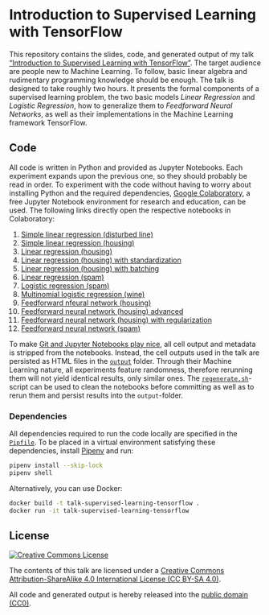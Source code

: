 # Introduction to Supervised Learning with TensorFlow

This repository contains the slides, code, and generated output of my talk [“Introduction to Supervised Learning with TensorFlow”](presentation.pdf).
The target audience are people new to Machine Learning.
To follow, basic linear algebra and rudimentary programming knowledge should be enough.
The talk is designed to take roughly two hours.
It presents the formal components of a supervised learning problem, the two basic models *Linear Regression* and *Logistic Regression*, how to generalize them to *Feedforward Neural Networks*, as well as their implementations in the Machine Learning framework TensorFlow.

## Code

All code is written in Python and provided as Jupyter Notebooks.
Each experiment expands upon the previous one, so they should probably be read in order.
To experiment with the code without having to worry about installing Python and the required dependencies, [Google Colaboratory](https://colab.research.google.com/), a free Jupyter Notebook environment for research and education, can be used.
The following links directly open the respective notebooks in Colaboratory:

1. [Simple linear regression (disturbed line)](https://colab.research.google.com/github/lschmelzeisen/talk-supervised-learning-tensorflow/blob/master/01_simple_linear_regression__disturbed_line.ipynb)
2. [Simple linear regression (housing)](https://colab.research.google.com/github/lschmelzeisen/talk-supervised-learning-tensorflow/blob/master/02_simple_linear_regression__housing.ipynb)
3. [Linear regression (housing)](https://colab.research.google.com/github/lschmelzeisen/talk-supervised-learning-tensorflow/blob/master/03_linear_regression__housing.ipynb)
4. [Linear regression (housing) with standardization](https://colab.research.google.com/github/lschmelzeisen/talk-supervised-learning-tensorflow/blob/master/04_linear_regression__housing__with_standardization.ipynb)
5. [Linear regression (housing) with batching](https://colab.research.google.com/github/lschmelzeisen/talk-supervised-learning-tensorflow/blob/master/05_linear_regression__housing__with_batching.ipynb)
6. [Linear regression (spam)](https://colab.research.google.com/github/lschmelzeisen/talk-supervised-learning-tensorflow/blob/master/06_linear_regression__spam.ipynb)
7. [Logistic regression (spam)](https://colab.research.google.com/github/lschmelzeisen/talk-supervised-learning-tensorflow/blob/master/07_logistic_regression__spam.ipynb)
8. [Multinomial logistic regression (wine)](https://colab.research.google.com/github/lschmelzeisen/talk-supervised-learning-tensorflow/blob/master/08_multinomial_logistic_regression__wine.ipynb)
9. [Feedforward nfeural network (housing)](https://colab.research.google.com/github/lschmelzeisen/talk-supervised-learning-tensorflow/blob/master/09_feedforward_neural_network__housing.ipynb)
10. [Feedforward neural network (housing) advanced](https://colab.research.google.com/github/lschmelzeisen/talk-supervised-learning-tensorflow/blob/master/10_feedforward_neural_network__housing__advanced.ipynb)
11. [Feedforward neural network (housing) with regularization](https://colab.research.google.com/github/lschmelzeisen/talk-supervised-learning-tensorflow/blob/master/11_feedforward_neural_network__housing__with_regularization.ipynb)
12. [Feedforward neural network (spam)](https://colab.research.google.com/github/lschmelzeisen/talk-supervised-learning-tensorflow/blob/master/12_feedforward_neural_network__spam.ipynb)

To make [Git and Jupyter Notebooks play nice](http://timstaley.co.uk/posts/making-git-and-jupyter-notebooks-play-nice/), all cell output and metadata is stripped from the notebooks.
Instead, the cell outputs used in the talk are persisted as HTML files in the [`output`](output) folder.
Through their Machine Learning nature, all experiments feature randomness, therefore rerunning them will not yield identical results, only similar ones.
The [`regenerate.sh`](regenerate.sh)-script can be used to clean the notebooks before committing as well as to rerun them and persist results into the `output`-folder.

### Dependencies

All dependencies required to run the code locally are specified in the [`Pipfile`](Pipfile).
To be placed in a virtual environment satisfying these dependencies, install [Pipenv](https://docs.pipenv.org) and run:

```sh
pipenv install --skip-lock
pipenv shell
```

Alternatively, you can use Docker:

```sh
docker build -t talk-supervised-learning-tensorflow .
docker run -it talk-supervised-learning-tensorflow
```

## License

[![Creative Commons License](https://i.creativecommons.org/l/by-sa/4.0/88x31.png)](http://creativecommons.org/licenses/by-sa/4.0/)

The contents of this talk are licensed under a [Creative Commons Attribution-ShareAlike 4.0 International License (CC BY-SA 4.0)](http://creativecommons.org/licenses/by-sa/4.0/).

All code and generated output is hereby released into the [public domain (CC0)](https://creativecommons.org/publicdomain/zero/1.0/).
